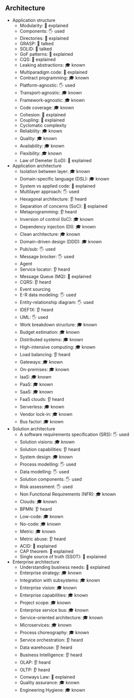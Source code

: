 ## Architecture

- Application structure
  - Modularity: 🙋 explained
  - Components: 🖐️ used
  - Directories: 🙋 explained
  - GRASP: 📢 talked
  - SOLID: 📢 talked
  - GoF patterns: 🙋 explained
  - CQS: 🙋 explained
  - Leaking abstractions: 🎓 known
  - Multiparadigm code: 🙋 explained
  - Contract programming: 🎓 known
  - Platform-agnostic: 🖐️ used
  - Transport-agnostic: 🎓 known
  - Framework-agnostic: 🎓 known
  - Code coverage: 🎓 known
  - Cohesion: 🙋 explained
  - Coupling: 🙋 explained
  - Cyclomatic complexity
  - Reliability: 🎓 known
  - Quality: 🎓 known
  - Availability: 🎓 known
  - Flexibility: 🎓 known
  - Law of Demeter (LoD): 🙋 explained
- Application architecture
  - Isolation between layer: 🎓 known
  - Domain-specific language (DSL): 🎓 known
  - System vs applied code: 🙋 explained
  - Multilayer approach: 🖐️ used
  - Hexagonal architecture: 👂 heard
  - Separation of concerns (SoC): 🙋 explained
  - Metaprogramming: 👂 heard
  - Inversion of control (IoC): 🎓 known
  - Dependency injection (DI): 🎓 known
  - Clean architecture: 🎓 known
  - Domain-driven design (DDD): 🎓 known
  - Pub/sub: 🖐️ used
  - Message brocker: 🖐️ used
  - Agent
  - Service locator: 👂 heard
  - Message Queue (MQ): 🙋 explained
  - CQRS: 👂 heard
  - Event sourcing
  - E-R data modeling: 🖐️ used
  - Entity-relationship diagram: 🖐️ used
  - IDEF1X: 👂 heard
  - UML: 🖐️ used
  - Work breakdown structure: 🎓 known
  - Budget estimation: 🎓 known
  - Distributed systems: 🎓 known
  - High-intensive computing: 🎓 known
  - Load balancing: 👂 heard
  - Gateways: 🎓 known
  - On-premises: 🎓 known
  - IaaS: 🎓 known
  - PaaS: 🎓 known
  - SaaS: 🎓 known
  - FaaS clouds: 👂 heard
  - Serverless: 🎓 known
  - Vendor lock-in: 🎓 known
  - Bus factor: 🎓 known
- Solution architecture
  - A software requirements specification (SRS): 🖐️ used
  - Solution visions: 🎓 known
  - Solution capabilities: 👂 heard
  - System design: 🎓 known
  - Process modelling: 🖐️ used
  - Data modelling: 🖐️ used
  - Solution components: 🖐️ used
  - Risk assessment: 🖐️ used
  - Non Functional Requirements (NFR): 🎓 known
  - Clouds: 🎓 known
  - BPMN: 👂 heard
  - Low-code: 🎓 known
  - No-code: 🎓 known
  - Metric: 🎓 known
  - Metric abuse: 👂 heard
  - ACID: 🙋 explained
  - CAP theorem: 🙋 explained
  - Single source of truth (SSOT): 🙋 explained
- Enterprise architecture
  - Understanding business needs: 🙋 explained
  - Enterprise strategy: 🎓 known
  - Integration with subsystems: 🎓 known
  - Enterprise vision: 🎓 known
  - Enterprise capabilities: 🎓 known
  - Project scope: 🎓 known
  - Enterprise service bus: 🎓 known
  - Service-oriented architecture: 🎓 known
  - Microservices: 🎓 known
  - Process choreography: 🎓 known
  - Service orchestration: 👂 heard
  - Data warehouse: 👂 heard
  - Business Intelligence: 👂 heard
  - OLAP: 👂 heard
  - OLTP: 👂 heard
  - Conways Law: 🙋 explained
  - Quality assurance: 🎓 known
  - Engineering Hygiene: 🎓 known
